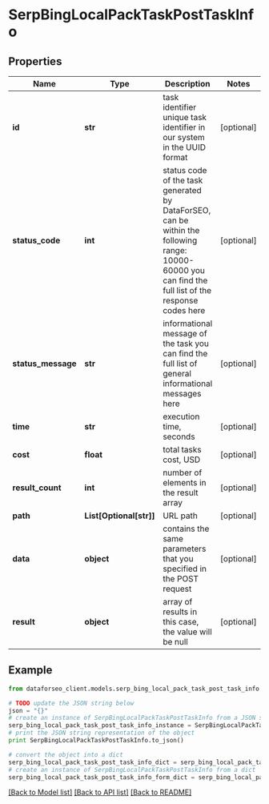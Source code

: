 # SerpBingLocalPackTaskPostTaskInfo


## Properties

Name | Type | Description | Notes
------------ | ------------- | ------------- | -------------
**id** | **str** | task identifier unique task identifier in our system in the UUID format | [optional] 
**status_code** | **int** | status code of the task generated by DataForSEO, can be within the following range: 10000-60000 you can find the full list of the response codes here | [optional] 
**status_message** | **str** | informational message of the task you can find the full list of general informational messages here | [optional] 
**time** | **str** | execution time, seconds | [optional] 
**cost** | **float** | total tasks cost, USD | [optional] 
**result_count** | **int** | number of elements in the result array | [optional] 
**path** | **List[Optional[str]]** | URL path | [optional] 
**data** | **object** | contains the same parameters that you specified in the POST request | [optional] 
**result** | **object** | array of results in this case, the value will be null | [optional] 

## Example

```python
from dataforseo_client.models.serp_bing_local_pack_task_post_task_info import SerpBingLocalPackTaskPostTaskInfo

# TODO update the JSON string below
json = "{}"
# create an instance of SerpBingLocalPackTaskPostTaskInfo from a JSON string
serp_bing_local_pack_task_post_task_info_instance = SerpBingLocalPackTaskPostTaskInfo.from_json(json)
# print the JSON string representation of the object
print SerpBingLocalPackTaskPostTaskInfo.to_json()

# convert the object into a dict
serp_bing_local_pack_task_post_task_info_dict = serp_bing_local_pack_task_post_task_info_instance.to_dict()
# create an instance of SerpBingLocalPackTaskPostTaskInfo from a dict
serp_bing_local_pack_task_post_task_info_form_dict = serp_bing_local_pack_task_post_task_info.from_dict(serp_bing_local_pack_task_post_task_info_dict)
```
[[Back to Model list]](../README.md#documentation-for-models) [[Back to API list]](../README.md#documentation-for-api-endpoints) [[Back to README]](../README.md)


